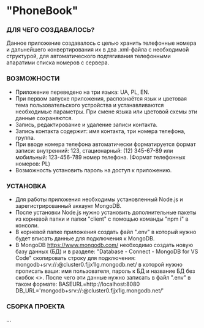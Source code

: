 # "PhoneBook"

### ДЛЯ ЧЕГО СОЗДАВАЛОСЬ?

Данное приложение создавалось с целью хранить телефонные номера и дальнейшего конвертирования их в два .xml-файла с необходимой структурой, для автоматического подтягивания телефонными апаратими списка номеров с сервера.

### ВОЗМОЖНОСТИ

-  Приложение переведено на три языка: UA, PL, EN.
-  При первом запуске приложения, распознаётся язык и цветовая тема пользовательского устройства и устанавливаются необходимые параметры. При смене языка или цветовой схемы эти данные сохраняются.
-  Запись, редактирование и удаление записи контакта.
-  Запись контакта содержит: имя контакта, три номера телефона, группа.
-  При вводе номера телефона автоматически форматируется формат записи: внутренний: 123, стационарный: (12) 345-67-89 или мобильный: 123-456-789 номер телефона. (Формат телефонных номеров: PL)
-  Возможность установить пароль на доступ к приложению.

### УСТАНОВКА

-  Для работы приложения необходимы установленный Node.js и зарегистрированный аккаунт MongoDB.
-  После установки Node.js нужно установить дополнительные пакеты из корневой папки и папки "client" с помощью команды "npm i" в консоли.
-  В корневой папке приложения создать файл ".env" в который нужно будет вписать данные для подключения к MongoDB.
-  В MongoDB https://www.mongodb.com/ необходимо создать новую базу данных (БД) и в разделе: "Database - Connect - MongoDB for VS Code" скопировать строку для подключения: mongodb+srv://<user>:<password>@cluster0.fjjx1lg.mongodb.net/<database> в которой нужно прописать ваши: имя пользователя, пароль к БД и название БД без скобок <>. После чего эти данные нужно записать в файл ".env" в таком формате:
   BASEURL=http://localhost:8080
   DB_URL='mongodb+srv://<user>:<password>@cluster0.fjjx1lg.mongodb.net/<database>'

### СБОРКА ПРОЕКТА

...
